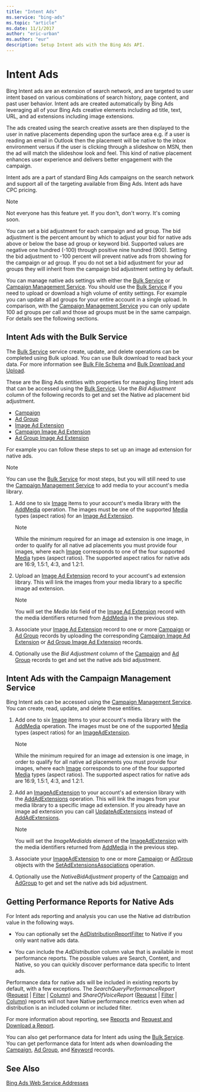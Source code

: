 ```yaml
---
title: "Intent Ads"
ms.service: "bing-ads"
ms.topic: "article"
ms.date: 11/1/2017
author: "eric-urban"
ms.author: "eur"
description: Setup Intent ads with the Bing Ads API.
---
```

# Intent Ads
Bing Intent ads are an extension of search network, and are targeted to user intent based on various combinations of search history, page content, and past user behavior. Intent ads are created automatically by Bing Ads leveraging all of your Bing Ads creative elements including ad title, text, URL, and ad extensions including image extensions.  

The ads created using the search creative assets are then displayed to the user in native placements depending upon the surface area e.g. if a user is reading an email in Outlook then the placement will be native to the inbox environment versus if the user is clicking through a slideshow on MSN, then the ad will match the slideshow look and feel. This kind of native placement enhances user experience and delivers better engagement with the campaign. 

Intent ads are a part of standard Bing Ads campaigns on the search network and support all of the targeting available from Bing Ads. Intent ads have CPC pricing. 

> [!NOTE]
> Not everyone has this feature yet. If you don't, don't worry. It's coming soon.

You can set a bid adjustment for each campaign and ad group. The bid adjustment is the percent amount by which to adjust your bid for native ads above or below the base ad group or keyword bid. Supported values are negative one hundred (-100) through positive nine hundred (900). Setting the bid adjustment to -100 percent will prevent native ads from showing for the campaign or ad group. If you do not set a bid adjustment for your ad groups they will inherit from the campaign bid adjustment setting by default.

You can manage native ads settings with either the [Bulk Service](~/bulk-service/bulk-service-reference.md) or [Campaign Management Service](~/campaign-management-service/campaign-management-service-reference.md). You should use the [Bulk Service](~/bulk-service/bulk-service-reference.md) if you need to upload or download a high volume of entity settings. For example you can update all ad groups for your entire account in a single upload. In comparison, with the [Campaign Management Service](~/campaign-management-service/campaign-management-service-reference.md) you can only update 100 ad groups per call and those ad groups must be in the same campaign. For details see the following sections.

## <a name="bulkservice"></a>Intent Ads with the Bulk Service
The [Bulk Service](~/bulk-service/bulk-service-reference.md) service create, update, and delete operations can be completed using Bulk upload. You can use Bulk download to read back your data. For more information see [Bulk File Schema](~/bulk-service/bulk-file-schema.md) and [Bulk Download and Upload](bulk-download-upload.md).

These are the Bing Ads entities with properties for managing Bing Intent ads that can be accessed using the [Bulk Service](~/bulk-service/bulk-service-reference.md). Use the *Bid Adjustment* column of the following records to get and set the Native ad placement bid adjustment.

-   [Campaign](~/bulk-service/campaign.md)  
-   [Ad Group](~/bulk-service/ad-group.md)  
-   [Image Ad Extension](~/bulk-service/image-ad-extension.md)  
-   [Campaign Image Ad Extension](~/bulk-service/campaign-image-ad-extension.md)  
-   [Ad Group Image Ad Extension](~/bulk-service/ad-group-image-ad-extension.md)  

For example you can follow these steps to set up an image ad extension for native ads.

> [!NOTE]
> You can use the [Bulk Service](~/bulk-service/bulk-service-reference.md) for most steps, but you will still need to use the [Campaign Management Service](#campaignservice) to add media to your account's media library.

1.  Add one to six [Image](~/campaign-management-service/image.md) items to your account's media library with the [AddMedia](~/campaign-management-service/addmedia.md) operation. The images must be one of the supported [Media](~/campaign-management-service/media.md) types (aspect ratios) for an [Image Ad Extension](~/bulk-service/image-ad-extension.md).

    > [!NOTE]
    > While the minimum required for an image ad extension is one image, in order to qualify for all native ad placements you must provide four images, where each [Image](~/campaign-management-service/image.md) corresponds to one of the four supported [Media](~/campaign-management-service/media.md) types (aspect ratios). The supported aspect ratios for native ads are 16:9, 1.5:1, 4:3, and 1.2:1.

2.  Upload an [Image Ad Extension](~/bulk-service/image-ad-extension.md) record to your account's ad extension library. This will link the images from your media library to a specific image ad extension.

    > [!NOTE]
    > You will set the *Media Ids* field of the [Image Ad Extension](~/bulk-service/image-ad-extension.md) record with the media identifiers returned from [AddMedia](~/campaign-management-service/addmedia.md) in the previous step.

3.  Associate your [Image Ad Extension](~/bulk-service/image-ad-extension.md) record to one or more [Campaign](~/bulk-service/campaign.md) or [Ad Group](~/bulk-service/ad-group.md) records by uploading the corresponding [Campaign Image Ad Extension](~/bulk-service/campaign-image-ad-extension.md) or [Ad Group Image Ad Extension](~/bulk-service/ad-group-image-ad-extension.md) records.

4.  Optionally use the *Bid Adjustment* column of the [Campaign](~/bulk-service/campaign.md) and [Ad Group](~/bulk-service/ad-group.md) records to get and set the native ads bid adjustment.

## <a name="campaignservice"></a>Intent Ads with the Campaign Management Service
Bing Intent ads can be accessed using the [Campaign Management Service](~/campaign-management-service/campaign-management-service-reference.md). You can create, read, update, and delete these entities.

1.  Add one to six [Image](~/campaign-management-service/image.md) items to your account's media library with the [AddMedia](~/campaign-management-service/addmedia.md) operation. The images must be one of the supported [Media](~/campaign-management-service/media.md) types (aspect ratios) for an [ImageAdExtension](~/campaign-management-service/imageadextension.md).

    > [!NOTE]
    > While the minimum required for an image ad extension is one image, in order to qualify for all native ad placements you must provide four images, where each [Image](~/campaign-management-service/image.md) corresponds to one of the four supported [Media](~/campaign-management-service/media.md) types (aspect ratios). The supported aspect ratios for native ads are 16:9, 1.5:1, 4:3, and 1.2:1.

2.  Add an [ImageAdExtension](~/campaign-management-service/imageadextension.md) to your account's ad extension library with the [AddAdExtensions](~/campaign-management-service/addadextensions.md) operation. This will link the images from your media library to a specific image ad extension. If you already have an image ad extension you can call [UpdateAdExtensions](~/campaign-management-service/updateadextensions.md) instead of [AddAdExtensions](~/campaign-management-service/addadextensions.md).

    > [!NOTE]
    > You will set the *ImageMediaIds* element of the [ImageAdExtension](~/campaign-management-service/imageadextension.md) with the media identifiers returned from [AddMedia](~/campaign-management-service/addmedia.md) in the previous step.

3.  Associate your [ImageAdExtension](~/campaign-management-service/imageadextension.md) to one or more [Campaign](~/campaign-management-service/campaign.md) or [AdGroup](~/campaign-management-service/adgroup.md) objects with the [SetAdExtensionsAssociations](~/campaign-management-service/setadextensionsassociations.md) operation.

4.  Optionally use the *NativeBidAdjustment* property of the [Campaign](~/campaign-management-service/campaign.md) and [AdGroup](~/campaign-management-service/adgroup.md) to get and set the native ads bid adjustment.

## <a name="reporting"></a>Getting Performance Reports for Native Ads
For Intent ads reporting and analysis you can use the Native ad distribution value in the following ways.

-   You can optionally set the [AdDistributionReportFilter](~/reporting-service/addistributionreportfilter.md) to Native if you only want native ads data.

-   You can include the *AdDistribution* column value that is available in most performance reports. The possible values are Search, Content, and Native, so you can quickly discover performance data specific to Intent ads.

Performance data for native ads will be included in existing reports by default, with a few exceptions. The *SearchQueryPerformanceReport* ([Request](~/reporting-service/searchqueryperformancereportrequest.md) | [Filter](~/reporting-service/searchqueryperformancereportfilter.md) | [Column](~/reporting-service/searchqueryperformancereportcolumn.md)) and *ShareOfVoiceReport* ([Request](~/reporting-service/shareofvoicereportrequest.md) | [Filter](~/reporting-service/shareofvoicereportfilter.md) | [Column](~/reporting-service/shareofvoicereportcolumn.md)) reports will not have Native performance metrics even when ad distribution is an included column or included filter.

For more information about reporting, see [Reports](reports.md) and [Request and Download a Report](request-download-report.md).

You can also get performance data for Intent ads using the [Bulk Service](~/bulk-service/bulk-service-reference.md). You can get performance data for Intent ads when downloading the [Campaign](~/bulk-service/campaign.md), [Ad Group](~/bulk-service/ad-group.md), and [Keyword](~/bulk-service/keyword.md) records.

## See Also
[Bing Ads Web Service Addresses](web-service-addresses.md)  

